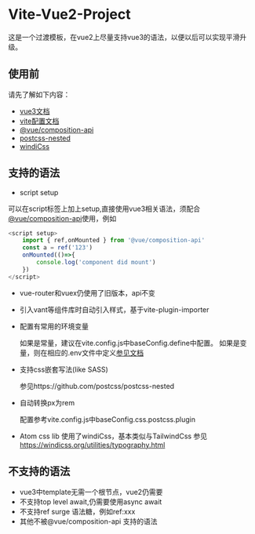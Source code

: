 # Vite-Vue2-Project
这是一个过渡模板，在vue2上尽量支持vue3的语法，以便以后可以实现平滑升级。



## 使用前
请先了解如下内容：
+ [vue3文档](https://v3.cn.vuejs.org/)
+ [vite配置文档](https://cn.vitejs.dev/config/)
+ [@vue/composition-api](https://github.com/vuejs/composition-api)
+ [postcss-nested](https://github.com/postcss/postcss-nested)
+ [windiCss]( https://windicss.org/utilities/typography.html)

## 支持的语法
+ script setup

可以在script标签上加上setup,直接使用vue3相关语法，须配合[@vue/composition-api](https://github.com/vuejs/composition-api)使用，例如
```javascript
<script setup>
    import { ref,onMounted } from '@vue/composition-api'
    const a = ref('123')
    onMounted(()=>{
        console.log('component did mount')
    })
</script>

```
+ vue-router和vuex仍使用了旧版本，api不变

+ 引入vant等组件库时自动引入样式，基于vite-plugin-importer

+ 配置有常用的环境变量

   如果是常量，建议在vite.config.js中baseConfig.define中配置。
   如果是变量，则在相应的.env文件中定义[参见文档](https://cn.vitejs.dev/guide/env-and-mode.html#env-files)

+ 支持css嵌套写法(like SASS)

   参见https://github.com/postcss/postcss-nested

 + 自动转换px为rem

    配置参考vite.config.js中baseConfig.css.postcss.plugin
+ Atom css lib
 使用了windiCss，基本类似与TailwindCss
 参见 https://windicss.org/utilities/typography.html
## 不支持的语法

+ vue3中template无需一个根节点，vue2仍需要
+ 不支持top level await,仍需要使用async await
+ 不支持ref surge 语法糖，例如ref:xxx
+ 其他不被@vue/composition-api 支持的语法
